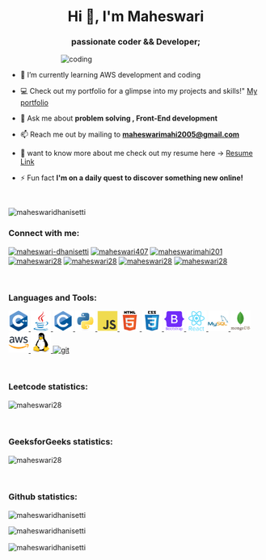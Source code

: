 <h1 align="center">Hi 👋, I'm Maheswari</h1>
<h3 align="center">passionate coder && Developer;</h3>
<img align="right" alt="coding" width="400" src="https://i.pinimg.com/originals/e7/26/c7/e726c74ac081eed50feee1433d12c998.gif">
<br>

- 🌱 I’m currently learning AWS development and coding

- 💻 Check out my portfolio for a glimpse into my projects and skills!"  <a href="https://superb-dusk-30116d.netlify.app/">My portfolio</a>

- 💬 Ask me about **problem solving , Front-End development**

- 📫 Reach me out by mailing to **maheswarimahi2005@gmail.com**

- 📄 want to know more about me check out my resume here -> <a href="https://drive.google.com/file/d/1dlek5bqo7NQKOnQi2nN8G3l1L39YZqFO/view?usp=sharing">Resume Link</a>
- ⚡ Fun fact **I'm on a daily quest to discover something new online!**
<br>
  <p align="left"> <img src="https://komarev.com/ghpvc/?username=maheswaridhanisetti&label=Profile%20views&color=0e75b6&style=flat" alt="maheswaridhanisetti" /> </p>

<h3 align="left">Connect with me:</h3>
<p align="left">
<a href="https://linkedin.com/in/maheswari-dhanisetti" target="blank"><img align="center" src="https://raw.githubusercontent.com/rahuldkjain/github-profile-readme-generator/master/src/images/icons/Social/linked-in-alt.svg" alt="maheswari-dhanisetti" height="30" width="40" /></a>
<a href="https://www.codechef.com/users/maheswari407" target="blank"><img align="center" src="https://cdn.jsdelivr.net/npm/simple-icons@3.1.0/icons/codechef.svg" alt="maheswari407" height="30" width="40" /></a>
<a href="https://www.hackerrank.com/maheswarimahi201" target="blank"><img align="center" src="https://raw.githubusercontent.com/rahuldkjain/github-profile-readme-generator/master/src/images/icons/Social/hackerrank.svg" alt="maheswarimahi201" height="30" width="40" /></a>
<a href="https://codeforces.com/profile/maheswari28" target="blank"><img align="center" src="https://raw.githubusercontent.com/rahuldkjain/github-profile-readme-generator/master/src/images/icons/Social/codeforces.svg" alt="maheswari28" height="30" width="40" /></a>
<a href="https://www.leetcode.com/maheswari28" target="blank"><img align="center" src="https://raw.githubusercontent.com/rahuldkjain/github-profile-readme-generator/master/src/images/icons/Social/leet-code.svg" alt="maheswari28" height="30" width="40" /></a>
<!-- <a href="https://www.hackerearth.com/@294188714435" target="blank"><img align="center" src="https://raw.githubusercontent.com/rahuldkjain/github-profile-readme-generator/master/src/images/icons/Social/hackerearth.svg" alt="@294188714435" height="30" width="40" /></a> -->
<a href="https://auth.geeksforgeeks.org/user/maheswari28" target="blank"><img align="center" src="https://raw.githubusercontent.com/rahuldkjain/github-profile-readme-generator/master/src/images/icons/Social/geeks-for-geeks.svg" alt="maheswari28" height="30" width="40" /></a>
<a href="https://atcoder.jp/users/Maheswari28" target="blank"><img align="center" src="https://img.atcoder.jp/assets/atcoder.png" alt="maheswari28" height="30" width="40" /></a>
</p>
<br>
<h3 align="left">Languages and Tools:</h3>
<p align="left">
  <a href="https://www.w3schools.com/cpp/" target="_blank" rel="noreferrer">
    <img src="https://raw.githubusercontent.com/devicons/devicon/master/icons/cplusplus/cplusplus-original.svg" alt="cplusplus" width="40" height="40"/>
  </a>
  <a href="https://www.java.com" target="_blank" rel="noreferrer">
    <img src="https://raw.githubusercontent.com/devicons/devicon/master/icons/java/java-original.svg" alt="java" width="40" height="40"/>
  </a>
  <a href="https://www.cprogramming.com/" target="_blank" rel="noreferrer">
    <img src="https://raw.githubusercontent.com/devicons/devicon/master/icons/c/c-original.svg" alt="c" width="40" height="40"/>
  </a>
  <a href="https://www.python.org" target="_blank" rel="noreferrer">
    <img src="https://raw.githubusercontent.com/devicons/devicon/master/icons/python/python-original.svg" alt="python" width="40" height="40"/>
  </a>
  <a href="https://developer.mozilla.org/en-US/docs/Web/JavaScript" target="_blank" rel="noreferrer">
    <img src="https://raw.githubusercontent.com/devicons/devicon/master/icons/javascript/javascript-original.svg" alt="javascript" width="40" height="40"/>
  </a>
  <a href="https://www.w3schools.com/html/" target="_blank" rel="noreferrer">
    <img src="https://raw.githubusercontent.com/devicons/devicon/master/icons/html5/html5-original-wordmark.svg" alt="html5" width="40" height="40"/>
  </a>
  <a href="https://www.w3schools.com/css/" target="_blank" rel="noreferrer">
    <img src="https://raw.githubusercontent.com/devicons/devicon/master/icons/css3/css3-original-wordmark.svg" alt="css3" width="40" height="40"/>
  </a>
  <a href="https://getbootstrap.com" target="_blank" rel="noreferrer">
    <img src="https://raw.githubusercontent.com/devicons/devicon/master/icons/bootstrap/bootstrap-plain-wordmark.svg" alt="bootstrap" width="40" height="40"/>
  </a>
  <a href="https://reactjs.org/" target="_blank" rel="noreferrer">
    <img src="https://raw.githubusercontent.com/devicons/devicon/master/icons/react/react-original-wordmark.svg" alt="react" width="40" height="40"/>
  </a>
  <a href="https://www.mysql.com/" target="_blank" rel="noreferrer">
    <img src="https://raw.githubusercontent.com/devicons/devicon/master/icons/mysql/mysql-original-wordmark.svg" alt="mysql" width="40" height="40"/>
  </a>
<!--   <a href="https://www.microsoft.com/en-us/sql-server" target="_blank" rel="noreferrer">
    <img src="https://www.svgrepo.com/show/303229/microsoft-sql-server-logo.svg" alt="mssql" width="40" height="40"/>
  </a> -->
<!--   <a href="https://www.oracle.com/" target="_blank" rel="noreferrer">
    <img src="https://raw.githubusercontent.com/devicons/devicon/master/icons/oracle/oracle-original.svg" alt="oracle" width="40" height="40"/>
  </a> -->
  <a href="https://www.mongodb.com/" target="_blank" rel="noreferrer">
    <img src="https://raw.githubusercontent.com/devicons/devicon/master/icons/mongodb/mongodb-original-wordmark.svg" alt="mongodb" width="40" height="40"/>
  </a>
  <a href="https://aws.amazon.com" target="_blank" rel="noreferrer">
    <img src="https://raw.githubusercontent.com/devicons/devicon/master/icons/amazonwebservices/amazonwebservices-original-wordmark.svg" alt="aws" width="40" height="40"/>
  </a>
  <a href="https://www.linux.org/" target="_blank" rel="noreferrer">
    <img src="https://raw.githubusercontent.com/devicons/devicon/master/icons/linux/linux-original.svg" alt="linux" width="40" height="40"/>
  </a>
  <a href="https://git-scm.com/" target="_blank" rel="noreferrer">
    <img src="https://www.vectorlogo.zone/logos/git-scm/git-scm-icon.svg" alt="git" width="40" height="40"/>
  </a>
</p>
<p><br> </p>

<h3 align="left">Leetcode statistics:</h3>
<p><img align="center" src="https://leetcard.jacoblin.cool/maheswari28?ext=heatmap" alt="maheswari28" /></p>
<br>
<h3 align="left">GeeksforGeeks statistics:</h3>
<p><img align="center" src="https://geeks-for-geeks-stats-api.vercel.app/?userName=maheswari28" alt="maheswari28" /></p>

<br>
<h3 align="left">Github statistics:</h3>
<p><img align="center" src="https://github-readme-stats.vercel.app/api?username=maheswaridhanisetti&show_icons=true&locale=en" alt="maheswaridhanisetti" /></p>

<p><img  src="https://github-readme-stats.vercel.app/api/top-langs?username=maheswaridhanisetti&show_icons=true&locale=en&layout=compact" alt="maheswaridhanisetti" /></p>

<p><img align="center" src="https://github-readme-streak-stats.herokuapp.com/?user=maheswaridhanisetti&" alt="maheswaridhanisetti" /></p>
